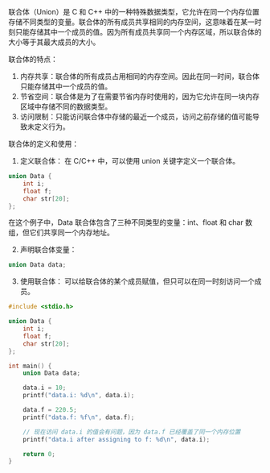 联合体（Union）是 C 和 C++ 中的一种特殊数据类型，它允许在同一个内存位置存储不同类型的变量。联合体的所有成员共享相同的内存空间，这意味着在某一时刻只能存储其中一个成员的值。因为所有成员共享同一个内存区域，所以联合体的大小等于其最大成员的大小。

联合体的特点：
 1. 内存共享：联合体的所有成员占用相同的内存空间。因此在同一时间，联合体只能存储其中一个成员的值。
 2. 节省空间：联合体是为了在需要节省内存时使用的，因为它允许在同一块内存区域中存储不同的数据类型。
 3. 访问限制：只能访问联合体中存储的最近一个成员，访问之前存储的值可能导致未定义行为。

联合体的定义和使用：
1. 定义联合体：
在 C/C++ 中，可以使用 union 关键字定义一个联合体。
```cpp
union Data {
    int i;
    float f;
    char str[20];
};

```
在这个例子中，Data 联合体包含了三种不同类型的变量：int、float 和 char 数组，但它们共享同一个内存地址。

2. 声明联合体变量：
```cpp
union Data data;
```
3.  使用联合体：
可以给联合体的某个成员赋值，但只可以在同一时刻访问一个成员。
```cpp
#include <stdio.h>

union Data {
    int i;
    float f;
    char str[20];
};

int main() {
    union Data data;

    data.i = 10;
    printf("data.i: %d\n", data.i);

    data.f = 220.5;
    printf("data.f: %f\n", data.f);

    // 现在访问 data.i 的值会有问题，因为 data.f 已经覆盖了同一个内存位置
    printf("data.i after assigning to f: %d\n", data.i);

    return 0;
}

```



